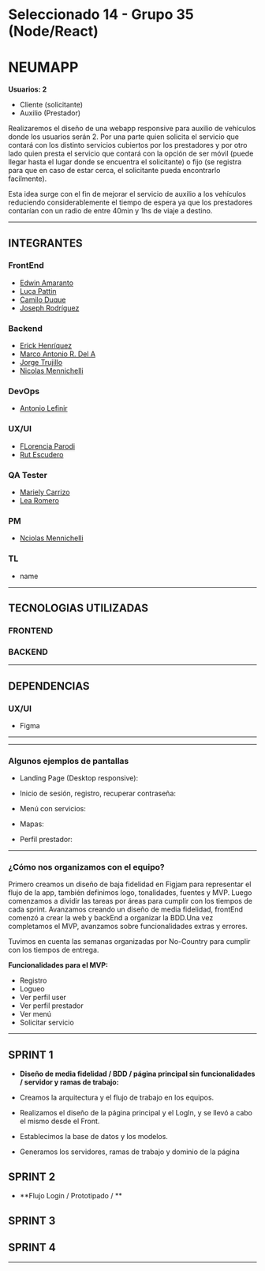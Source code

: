 # Seleccionado 14 - Grupo 35 (Node/React)
# NEUMAPP

**Usuarios: 2**

- Cliente (solicitante)
- Auxilio (Prestador)

Realizaremos el diseño de una webapp responsive para auxilio de vehículos donde los usuarios serán 2. Por una parte quien solicita el servicio que contará con los distinto servicios cubiertos por los prestadores y por otro lado quien presta el servicio que contará con la opción de ser móvil (puede llegar hasta el lugar donde se encuentra el solicitante) o fijo (se registra para que en caso de estar cerca, el solicitante pueda encontrarlo facilmente).

Esta idea surge con el fin de mejorar el servicio de auxilio a los vehículos reduciendo considerablemente el tiempo de espera ya que los prestadores contarían con un radio de entre 40min y 1hs de viaje a destino.

---

## INTEGRANTES

### FrontEnd
- [Edwin Amaranto](https://github.com/EdwinCoder85)
- [Luca Pattin](https://github.com/lupattin)
- [Camilo Duque](https://github.com/camiloduquee)
- [Joseph Rodríguez](https://github.com/eJosR-Coding)

### Backend

- [Erick Henríquez](https://github.com/erickdavidhz7)
- [Marco Antonio R. Del A](https://github.com/MarkMarda)
- [Jorge Trujillo](https://github.com/xiriuxb)
- [Nicolas Mennichelli](https://guthub.com/michiqueli)

### DevOps
- [Antonio Lefinir](https://github.com/alefinir)

### UX/UI

- [FLorencia Parodi](https://github.com/florenciaParodi)
- [Rut Escudero](https://github.com/rutymiriam)

### QA Tester

- [Mariely Carrizo](https://www.linkedin.com/in/carrizomariely/)
- [Lea Romero](https://www.linkedin.com/in/lea-romero-ar)

### PM
- [Nciolas Mennichelli](https://github.com/michiqueli)

### TL
- name

***
## TECNOLOGIAS UTILIZADAS

### FRONTEND

### BACKEND
***

## DEPENDENCIAS

### UX/UI
- Figma

***
***

### **Algunos ejemplos de pantallas**

- Landing Page (Desktop responsive):

- Inicio de sesión, registro, recuperar contraseña:

- Menú con servicios:

- Mapas:

- Perfil prestador:

***

### **¿Cómo nos organizamos con el equipo?**

Primero creamos un diseño de baja fidelidad en Figjam para representar el flujo de la app, también definimos logo, tonalidades, fuentes y  MVP.
Luego comenzamos a dividir las tareas por áreas para cumplir con los tiempos de cada sprint. Avanzamos creando un diseño de media fidelidad, frontEnd comenzó a crear la web y backEnd a organizar la BDD.Una vez completamos el MVP, avanzamos sobre funcionalidades extras y errores.

Tuvimos en cuenta las semanas organizadas por No-Country para cumplir con los tiempos de entrega.

**Funcionalidades para el MVP:**
- Registro
- Logueo
- Ver perfil user
- Ver perfil prestador
- Ver menú
- Solicitar servicio

***

## SPRINT 1
- **Diseño de media fidelidad / BDD / página principal sin funcionalidades / servidor y ramas de trabajo:**

- Creamos la arquitectura y el flujo de trabajo en los equipos.
- Realizamos el diseño de la página principal y el LogIn, y se llevó a cabo el mismo desde el Front.
- Establecimos la base de datos y los modelos.
- Generamos los servidores, ramas de trabajo y dominio de la página

## SPRINT 2
- **Flujo Login / Prototipado / **

## SPRINT 3

## SPRINT 4

***
